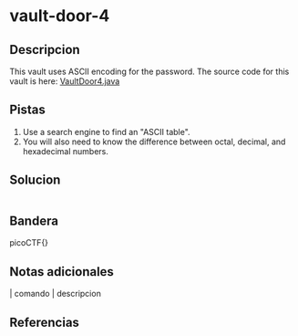 
# vault-door-4

## Descripcion
This vault uses ASCII encoding for the password. The source code for this vault is here: [VaultDoor4.java](https://jupiter.challenges.picoctf.org/static/834acd392e0964a41f05790655a994b9/VaultDoor4.java)
## Pistas
1. Use a search engine to find an "ASCII table".
2. You will also need to know the difference between octal, decimal, and hexadecimal numbers.
## Solucion

```bash()
```

## Bandera

picoCTF{}

## Notas adicionales

| comando | descripcion

## Referencias
